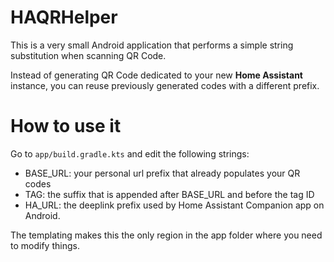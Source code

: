 # HAQRHelper

This is a very small Android application that performs a simple string substitution when scanning QR Code.

Instead of generating QR Code dedicated to your new **Home Assistant** instance, you can reuse previously generated codes with a different prefix.

# How to use it

Go to `app/build.gradle.kts` and edit the following strings:
- BASE_URL: your personal url prefix that already populates your QR codes
- TAG: the suffix that is appended after BASE_URL and before the tag ID
- HA_URL: the deeplink prefix used by Home Assistant Companion app on Android.


The templating makes this the only region in the app folder where you need to modify things.
